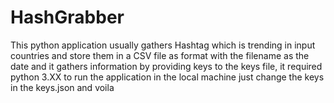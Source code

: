 # HashGrabber
This python application usually gathers Hashtag which is trending in input countries and store them in a CSV file as format with the filename as the date and it gathers information by providing keys to the keys file,  it required python 3.XX to run the application in the local machine just change the keys in the keys.json and voila 
